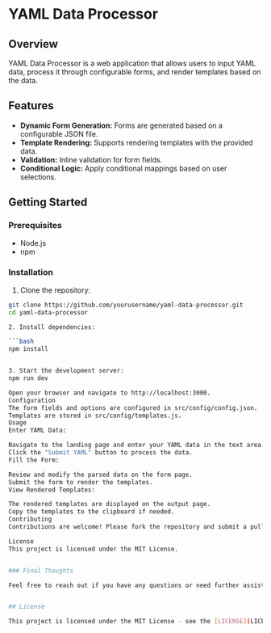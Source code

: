 # YAML Data Processor

## Overview

YAML Data Processor is a web application that allows users to input YAML data, process it through configurable forms, and render templates based on the data.

## Features

- **Dynamic Form Generation:** Forms are generated based on a configurable JSON file.
- **Template Rendering:** Supports rendering templates with the provided data.
- **Validation:** Inline validation for form fields.
- **Conditional Logic:** Apply conditional mappings based on user selections.

## Getting Started

### Prerequisites

- Node.js
- npm

### Installation

1. Clone the repository:

```bash
git clone https://github.com/yourusername/yaml-data-processor.git
cd yaml-data-processor

2. Install dependencies:

```bash
npm install


3. Start the development server:
npm run dev

Open your browser and navigate to http://localhost:3000.
Configuration
The form fields and options are configured in src/config/config.json.
Templates are stored in src/config/templates.js.
Usage
Enter YAML Data:

Navigate to the landing page and enter your YAML data in the text area.
Click the "Submit YAML" button to process the data.
Fill the Form:

Review and modify the parsed data on the form page.
Submit the form to render the templates.
View Rendered Templates:

The rendered templates are displayed on the output page.
Copy the templates to the clipboard if needed.
Contributing
Contributions are welcome! Please fork the repository and submit a pull request.

License
This project is licensed under the MIT License.


### Final Thoughts

Feel free to reach out if you have any questions or need further assistance. Enjoy developing and enhancing your YAML Data Processor!


## License

This project is licensed under the MIT License - see the [LICENSE](LICENSE) file for details.

